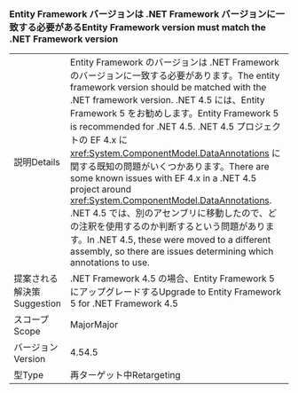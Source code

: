 ### <a name="entity-framework-version-must-match-the-net-framework-version"></a><span data-ttu-id="3de5c-101">Entity Framework バージョンは .NET Framework バージョンに一致する必要がある</span><span class="sxs-lookup"><span data-stu-id="3de5c-101">Entity Framework version must match the .NET Framework version</span></span>

|   |   |
|---|---|
|<span data-ttu-id="3de5c-102">説明</span><span class="sxs-lookup"><span data-stu-id="3de5c-102">Details</span></span>|<span data-ttu-id="3de5c-103">Entity Framework のバージョンは .NET Framework のバージョンに一致する必要があります。</span><span class="sxs-lookup"><span data-stu-id="3de5c-103">The entity framework version should be matched with the .NET framework version.</span></span> <span data-ttu-id="3de5c-104">.NET 4.5 には、Entity Framework 5 をお勧めします。</span><span class="sxs-lookup"><span data-stu-id="3de5c-104">Entity Framework 5 is recommended for .NET 4.5.</span></span> <span data-ttu-id="3de5c-105">.NET 4.5 プロジェクトの EF 4.x に <xref:System.ComponentModel.DataAnnotations> に関する既知の問題がいくつかあります。</span><span class="sxs-lookup"><span data-stu-id="3de5c-105">There are some known issues with EF 4.x in a .NET 4.5 project around <xref:System.ComponentModel.DataAnnotations>.</span></span> <span data-ttu-id="3de5c-106">.NET 4.5 では、別のアセンブリに移動したので、どの注釈を使用するのか判断するという問題があります。</span><span class="sxs-lookup"><span data-stu-id="3de5c-106">In .NET 4.5, these were moved to a different assembly, so there are issues determining which annotations to use.</span></span>|
|<span data-ttu-id="3de5c-107">提案される解決策</span><span class="sxs-lookup"><span data-stu-id="3de5c-107">Suggestion</span></span>|<span data-ttu-id="3de5c-108">.NET Framework 4.5 の場合、Entity Framework 5 にアップグレードする</span><span class="sxs-lookup"><span data-stu-id="3de5c-108">Upgrade to Entity Framework 5 for .NET Framework 4.5</span></span>|
|<span data-ttu-id="3de5c-109">スコープ</span><span class="sxs-lookup"><span data-stu-id="3de5c-109">Scope</span></span>|<span data-ttu-id="3de5c-110">Major</span><span class="sxs-lookup"><span data-stu-id="3de5c-110">Major</span></span>|
|<span data-ttu-id="3de5c-111">バージョン</span><span class="sxs-lookup"><span data-stu-id="3de5c-111">Version</span></span>|<span data-ttu-id="3de5c-112">4.5</span><span class="sxs-lookup"><span data-stu-id="3de5c-112">4.5</span></span>|
|<span data-ttu-id="3de5c-113">型</span><span class="sxs-lookup"><span data-stu-id="3de5c-113">Type</span></span>|<span data-ttu-id="3de5c-114">再ターゲット中</span><span class="sxs-lookup"><span data-stu-id="3de5c-114">Retargeting</span></span>|

